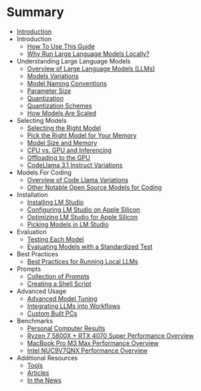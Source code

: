 # Summary

- [Introduction](README.md)
- Introduction
  - [How To Use This Guide](./01_introduction/01_01_how_to_use_this_guide.md)
  - [Why Run Large Language Models Locally?](./01_introduction/01_02_why_run_models_locally.md)
- Understanding Large Language Models
  - [Overview of Large Language Models (LLMs)](./02_understanding_large_language_models/02_01_overview_of_llms.md)
  - [Models Variations](./02_understanding_large_language_models/02_02_model_variations.md)
  - [Model Naming Conventions](./02_understanding_large_language_models/02_03_model_naming_conventions.md)
  - [Parameter Size](./02_understanding_large_language_models/02_04_parameter_size.md)
  - [Quantization](./02_understanding_large_language_models/02_05_quantization.md)
  - [Quantization Schemes](./02_understanding_large_language_models/02_06_quantization_schemes.md)
  - [How Models Are Scaled](./02_understanding_large_language_models/02_07_scaling_models.md)
- Selecting Models
  - [Selecting the Right Model](./03_selecting_models/03_01_selecting_the_right_model.md)
  - [Pick the Right Model for Your Memory](./03_selecting_models/03_02_pick_the_right_model_for_your_memory.md)
  - [Model Size and Memory](./03_selecting_models/03_03_model_size_and_memory.md)
  - [CPU vs. GPU and Inferencing](./03_selecting_models/03_04_cpu_vs_gpu_inferencing.md)
  - [Offloading to the GPU](./03_selecting_models/03_05_offloading_to_the_gpu.md)
  - [CodeLlama 3.1 Instruct Variations](./03_selecting_models/03_06_picking_code_llama_instruct_variations.md)
- Models For Coding
  - [Overview of Code Llama Variations](./04_models_for_coding/04_01_overview_of_code_llama_variations.md)
  - [Other Notable Open Source Models for Coding](./04_models_for_coding/04_02_other_open_source_coding_models.md)
- Installation
  - [Installing LM Studio](./05_installation/05_01_installing_lm_studio.md)
  - [Configuring LM Studio on Apple Silicon](./05_installation/05_02_configuring_lm_studio_on_apple_silicon.md)
  - [Optimizing LM Studio for Apple Silicon](./05_installation/05_03_optimizing_lm_studio_for_apple_silicon.md)
  - [Picking Models in LM Studio](./05_installation/05_04_picking_models_in_lm_studio.md)
- Evaluation
  - [Testing Each Model](./06_evaluation/06_01_testing_each_model.md)
  - [Evaluating Models with a Standardized Test](./06_evaluation/06_02_evaluating_models.md)
- Best Practices
  - [Best Practices for Running Local LLMs](./07_best_practices/07_01_best_practices_for_running_local_llms.md)
- Prompts
  - [Collection of Prompts](./08_prompts/08_01_collection_of_prompts.md)
  - [Creating a Shell Script](./08_prompts/08_02_example_create_shell_script.md)
- Advanced Usage
  - [Advanced Model Tuning](./09_advanced_usage/09_01_advanced_model_tuning.md)
  - [Integrating LLMs into Workflows](./09_advanced_usage/09_02_integrating_llms_into_workflows.md)
  - [Custom Built PCs](./09_advanced_usage/09_03_custom_built_pcs.md)
- Benchmarks
  - [Personal Computer Results](./10_benchmarks/10_01_geekbench_ai_benchmark.md)
  - [Ryzen 7 5800X + RTX 4070 Super Performance Overview](./10_benchmarks/10_02_ryzen_7_5800_32.md)
  - [MacBook Pro M3 Max Performance Overview](./10_benchmarks/10_03_m3_max.md)
  - [Intel NUC9V7QNX Performance Overview](./10_benchmarks/10_04_nuc9v7qnx.md)
- Additional Resources
  - [Tools](./11_additional_resources/11_01_tools.md)
  - [Articles](./11_additional_resources/11_02_articles.md)
  - [In the News](./11_additional_resources/11_03_in_the_news.md)
